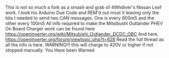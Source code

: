 This is not so much a fork as a smash and grab of 49thdiver's Nissan Leaf work.
I took his Arduino Due Code and REM'd out most it leaving only the bits I needed to send two CAN messages.
One is every 800mS and the other every 100mS
All info required to make the Mitsibushi Outlander PHEV On Board Charger work can be found here
https://openinverter.org/wiki/Mitsubishi_Outlander_DCDC_OBC
And here.
https://openinverter.org/forum/viewtopic.php?t=628
Read the full thread as all the info is here.
WARNING!!! this will charge to 420V or higher if not stopped manually. You Have been Warned
